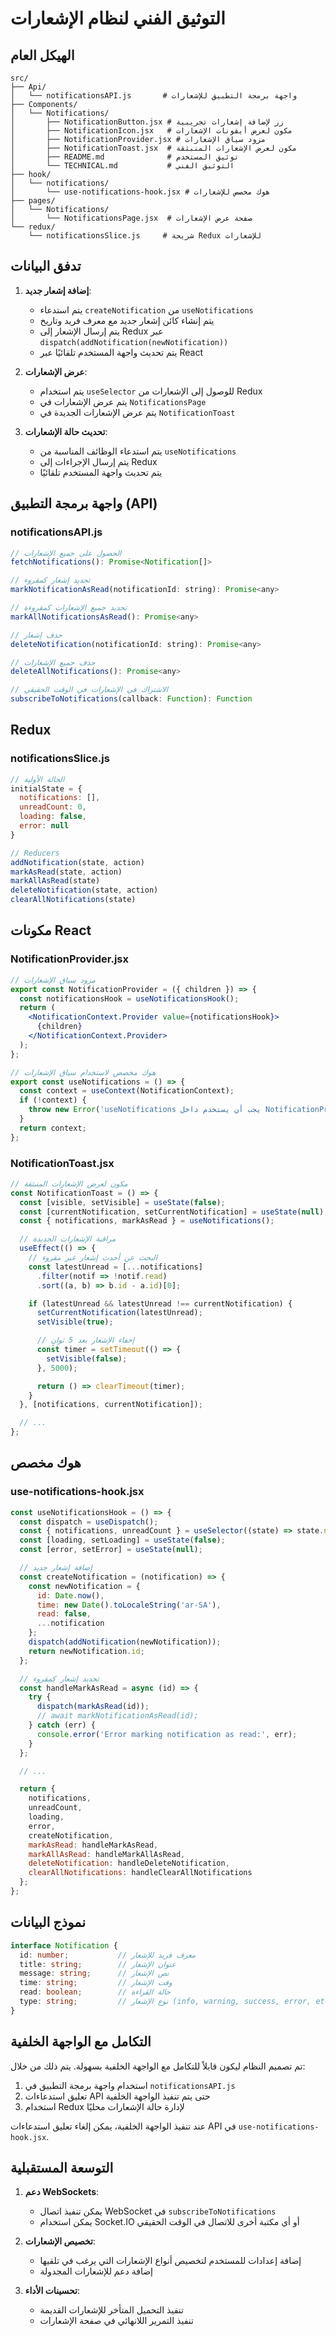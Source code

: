 # التوثيق الفني لنظام الإشعارات

## الهيكل العام

```
src/
├── Api/
│   └── notificationsAPI.js       # واجهة برمجة التطبيق للإشعارات
├── Components/
│   └── Notifications/
│       ├── NotificationButton.jsx # زر لإضافة إشعارات تجريبية
│       ├── NotificationIcon.jsx   # مكون لعرض أيقونات الإشعارات
│       ├── NotificationProvider.jsx # مزود سياق الإشعارات
│       ├── NotificationToast.jsx  # مكون لعرض الإشعارات المنبثقة
│       ├── README.md              # توثيق المستخدم
│       └── TECHNICAL.md           # التوثيق الفني
├── hook/
│   └── notifications/
│       └── use-notifications-hook.jsx # هوك مخصص للإشعارات
├── pages/
│   └── Notifications/
│       └── NotificationsPage.jsx  # صفحة عرض الإشعارات
└── redux/
    └── notificationsSlice.js     # شريحة Redux للإشعارات
```

## تدفق البيانات

1. **إضافة إشعار جديد**:
   - يتم استدعاء `createNotification` من `useNotifications`
   - يتم إنشاء كائن إشعار جديد مع معرف فريد وتاريخ
   - يتم إرسال الإشعار إلى Redux عبر `dispatch(addNotification(newNotification))`
   - يتم تحديث واجهة المستخدم تلقائيًا عبر React

2. **عرض الإشعارات**:
   - يتم استخدام `useSelector` للوصول إلى الإشعارات من Redux
   - يتم عرض الإشعارات في `NotificationsPage`
   - يتم عرض الإشعارات الجديدة في `NotificationToast`

3. **تحديث حالة الإشعارات**:
   - يتم استدعاء الوظائف المناسبة من `useNotifications`
   - يتم إرسال الإجراءات إلى Redux
   - يتم تحديث واجهة المستخدم تلقائيًا

## واجهة برمجة التطبيق (API)

### notificationsAPI.js

```javascript
// الحصول على جميع الإشعارات
fetchNotifications(): Promise<Notification[]>

// تحديد إشعار كمقروء
markNotificationAsRead(notificationId: string): Promise<any>

// تحديد جميع الإشعارات كمقروءة
markAllNotificationsAsRead(): Promise<any>

// حذف إشعار
deleteNotification(notificationId: string): Promise<any>

// حذف جميع الإشعارات
deleteAllNotifications(): Promise<any>

// الاشتراك في الإشعارات في الوقت الحقيقي
subscribeToNotifications(callback: Function): Function
```

## Redux

### notificationsSlice.js

```javascript
// الحالة الأولية
initialState = {
  notifications: [],
  unreadCount: 0,
  loading: false,
  error: null
}

// Reducers
addNotification(state, action)
markAsRead(state, action)
markAllAsRead(state)
deleteNotification(state, action)
clearAllNotifications(state)
```

## مكونات React

### NotificationProvider.jsx

```jsx
// مزود سياق الإشعارات
export const NotificationProvider = ({ children }) => {
  const notificationsHook = useNotificationsHook();
  return (
    <NotificationContext.Provider value={notificationsHook}>
      {children}
    </NotificationContext.Provider>
  );
};

// هوك مخصص لاستخدام سياق الإشعارات
export const useNotifications = () => {
  const context = useContext(NotificationContext);
  if (!context) {
    throw new Error('useNotifications يجب أن يستخدم داخل NotificationProvider');
  }
  return context;
};
```

### NotificationToast.jsx

```jsx
// مكون لعرض الإشعارات المنبثقة
const NotificationToast = () => {
  const [visible, setVisible] = useState(false);
  const [currentNotification, setCurrentNotification] = useState(null);
  const { notifications, markAsRead } = useNotifications();

  // مراقبة الإشعارات الجديدة
  useEffect(() => {
    // البحث عن أحدث إشعار غير مقروء
    const latestUnread = [...notifications]
      .filter(notif => !notif.read)
      .sort((a, b) => b.id - a.id)[0];

    if (latestUnread && latestUnread !== currentNotification) {
      setCurrentNotification(latestUnread);
      setVisible(true);

      // إخفاء الإشعار بعد 5 ثوانٍ
      const timer = setTimeout(() => {
        setVisible(false);
      }, 5000);

      return () => clearTimeout(timer);
    }
  }, [notifications, currentNotification]);

  // ...
};
```

## هوك مخصص

### use-notifications-hook.jsx

```jsx
const useNotificationsHook = () => {
  const dispatch = useDispatch();
  const { notifications, unreadCount } = useSelector((state) => state.notifications);
  const [loading, setLoading] = useState(false);
  const [error, setError] = useState(null);

  // إضافة إشعار جديد
  const createNotification = (notification) => {
    const newNotification = {
      id: Date.now(),
      time: new Date().toLocaleString('ar-SA'),
      read: false,
      ...notification
    };
    dispatch(addNotification(newNotification));
    return newNotification.id;
  };

  // تحديد إشعار كمقروء
  const handleMarkAsRead = async (id) => {
    try {
      dispatch(markAsRead(id));
      // await markNotificationAsRead(id);
    } catch (err) {
      console.error('Error marking notification as read:', err);
    }
  };

  // ...

  return {
    notifications,
    unreadCount,
    loading,
    error,
    createNotification,
    markAsRead: handleMarkAsRead,
    markAllAsRead: handleMarkAllAsRead,
    deleteNotification: handleDeleteNotification,
    clearAllNotifications: handleClearAllNotifications
  };
};
```

## نموذج البيانات

```typescript
interface Notification {
  id: number;           // معرف فريد للإشعار
  title: string;        // عنوان الإشعار
  message: string;      // نص الإشعار
  time: string;         // وقت الإشعار
  read: boolean;        // حالة القراءة
  type: string;         // نوع الإشعار (info, warning, success, error, etc.)
}
```

## التكامل مع الواجهة الخلفية

تم تصميم النظام ليكون قابلاً للتكامل مع الواجهة الخلفية بسهولة. يتم ذلك من خلال:

1. استخدام واجهة برمجة التطبيق في `notificationsAPI.js`
2. تعليق استدعاءات API حتى يتم تنفيذ الواجهة الخلفية
3. استخدام Redux لإدارة حالة الإشعارات محليًا

عند تنفيذ الواجهة الخلفية، يمكن إلغاء تعليق استدعاءات API في `use-notifications-hook.jsx`.

## التوسعة المستقبلية

1. **دعم WebSockets**:
   - يمكن تنفيذ اتصال WebSocket في `subscribeToNotifications`
   - يمكن استخدام Socket.IO أو أي مكتبة أخرى للاتصال في الوقت الحقيقي

2. **تخصيص الإشعارات**:
   - إضافة إعدادات للمستخدم لتخصيص أنواع الإشعارات التي يرغب في تلقيها
   - إضافة دعم للإشعارات المجدولة

3. **تحسينات الأداء**:
   - تنفيذ التحميل المتأخر للإشعارات القديمة
   - تنفيذ التمرير اللانهائي في صفحة الإشعارات